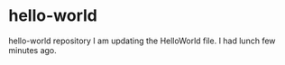 # hello-world
hello-world repository
I am updating the HelloWorld file.
I had lunch few minutes ago. 
